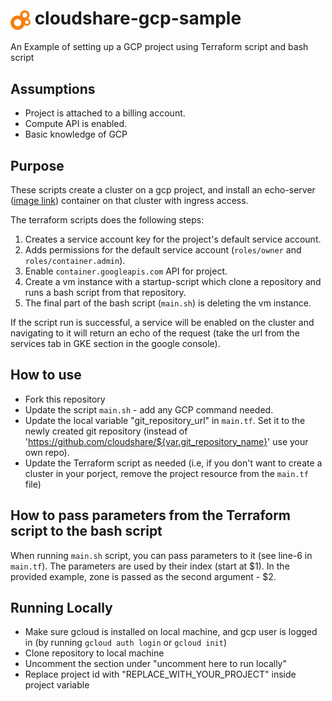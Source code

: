 # <img src="./images/cloudshare-logo.png" alt="drawing" width="32" style="vertical-align: middle;"/> cloudshare-gcp-sample

An Example of setting up a GCP project using Terraform script and bash script

## Assumptions
* Project is attached to a billing account.
* Compute API is enabled.
* Basic knowledge of GCP

## Purpose
These scripts create a cluster on a gcp project, and install an echo-server ([image link](https://console.cloud.google.com/gcr/images/google-containers/GLOBAL/echoserver@sha256:5d99aa1120524c801bc8c1a7077e8f5ec122ba16b6dda1a5d3826057f67b9bcb/details?tab=info)) container on that cluster with ingress access.

The terraform scripts does the following steps:
1. Creates a service account key for the project's default service account.
2. Adds permissions for the default service account (`roles/owner` and `roles/container.admin`).
3. Enable `container.googleapis.com` API for project.
4. Create a vm instance with a startup-script which clone a repository and runs a bash script from that repository.
5. The final part of the bash script (`main.sh`) is deleting the vm instance.

If the script run is successful, a service will be enabled on the cluster and navigating to it will return an echo of the request (take the url from the services tab in GKE section in the google console).

## How to use
* Fork this repository
* Update the script `main.sh` - add any GCP command needed.
* Update the local variable "git_repository_url" in `main.tf`. Set it to the newly created git repository (instead of 'https://github.com/cloudshare/${var.git_repository_name}' use your own repo).
* Update the Terraform script as needed (i.e, if you don't want to create a cluster in your porject, remove the project resource from the `main.tf` file)

## How to pass parameters from the Terraform script to the bash script
When running `main.sh` script, you can pass parameters to it (see line-6 in `main.tf`). The parameters are used by their index (start at $1). In the provided example, zone is passed as the second argument - $2.

## Running Locally
* Make sure gcloud is installed on local machine, and gcp user is logged in (by running `gcloud auth login` or `gcloud init`)
* Clone repository to local machine
* Uncomment the section under "uncomment here to run locally"
* Replace project id with "REPLACE_WITH_YOUR_PROJECT" inside project variable
